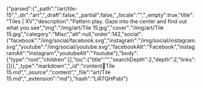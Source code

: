 {"parsed":{"_path":"/art/tile-15","_dir":"art","_draft":false,"_partial":false,"_locale":"","_empty":true,"title":"Tiles | XV","description":"Pattern play. Gaze into the center and find out what you see","img":"/img/art/Tile 15.jpg","cover":"/img/art/Tile 15.jpg","category":"Misc","alt":null,"order":142,"social":{"facebook":"/img/social/facebook.svg","instagram":"/img/social/instagram.svg","youtube":"/img/social/youtube.svg","facebookAlt":"Facebook","instagramAlt":"Instagram","youtubeAlt":"Youtube"},"body":{"type":"root","children":[],"toc":{"title":"","searchDepth":2,"depth":2,"links":[]}},"_type":"markdown","_id":"content:art:Tile 15.md","_source":"content","_file":"art/Tile 15.md","_extension":"md"},"hash":"LiR7QHPsbi"}